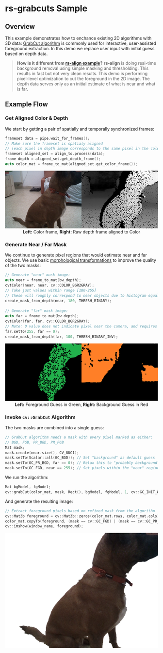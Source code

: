 # rs-grabcuts Sample

## Overview
This example demonstrates how to enchance existing 2D algorithms with 3D data: [GrabCut algorithm](https://docs.opencv.org/trunk/d8/d83/tutorial_py_grabcut.html) is commonly used for interactive, user-assisted foreground extraction. 
In this demo we replace user input with initial guess based on depth data. 

> **How is it different from [rs-align example](../../../examples/align)?**
> **rs-align** is doing real-time background removal using simple masking and thresholding. This results in fast but not very clean results. 
> This demo is performing pixel-level optimization to cut the foreground in the 2D image. The depth data serves only as an initial estimate of what is near and what is far. 

## Example Flow

### Get Aligned Color & Depth
We start by getting a pair of spatially and temporally synchronized frames:
```cpp
frameset data = pipe.wait_for_frames();
// Make sure the frameset is spatialy aligned 
// (each pixel in depth image corresponds to the same pixel in the color image)
frameset aligned_set = align_to.process(data);
frame depth = aligned_set.get_depth_frame();
auto color_mat = frame_to_mat(aligned_set.get_color_frame());
```
<p align="center"><img src="res/input.png" /><br/><b>Left:</b> Color frame, <b>Right:</b> Raw depth frame aligned to Color</p>

### Generate Near / Far Mask
We continue to generate pixel regions that would estimate near and far objects. We use basic [morphological transformations](https://docs.opencv.org/2.4/doc/tutorials/imgproc/erosion_dilatation/erosion_dilatation.html) to improve the quality of the two masks:
```cpp
// Generate "near" mask image:
auto near = frame_to_mat(bw_depth);
cvtColor(near, near, cv::COLOR_BGR2GRAY);
// Take just values within range [180-255]
// These will roughly correspond to near objects due to histogram equalization
create_mask_from_depth(near, 180, THRESH_BINARY);

// Generate "far" mask image:
auto far = frame_to_mat(bw_depth);
cvtColor(far, far, cv::COLOR_BGR2GRAY);
// Note: 0 value does not indicate pixel near the camera, and requires special attention:
far.setTo(255, far == 0);
create_mask_from_depth(far, 100, THRESH_BINARY_INV);
```
<p align="center"><img src="res/masks.png" /><br/><b>Left:</b> Foreground Guess in Green, <b>Right:</b> Background Guess in Red</p>

### Invoke `cv::GrabCut` Algorithm

The two masks are combined into a single guess:
```cpp
// GrabCut algorithm needs a mask with every pixel marked as either:
// BGD, FGB, PR_BGD, PR_FGB
Mat mask;
mask.create(near.size(), CV_8UC1); 
mask.setTo(Scalar::all(GC_BGD)); // Set "background" as default guess
mask.setTo(GC_PR_BGD, far == 0); // Relax this to "probably background" for pixels outside "far" region
mask.setTo(GC_FGD, near == 255); // Set pixels within the "near" region to "foreground"
```
We run the algorithm:
```cpp
Mat bgModel, fgModel; 
cv::grabCut(color_mat, mask, Rect(), bgModel, fgModel, 1, cv::GC_INIT_WITH_MASK);
```
And generate the resulting image:
```cpp
// Extract foreground pixels based on refined mask from the algorithm
cv::Mat3b foreground = cv::Mat3b::zeros(color_mat.rows, color_mat.cols);
color_mat.copyTo(foreground, (mask == cv::GC_FGD) | (mask == cv::GC_PR_FGD));
cv::imshow(window_name, foreground);
```
<p align="center"><img src="res/result.png" /></p>